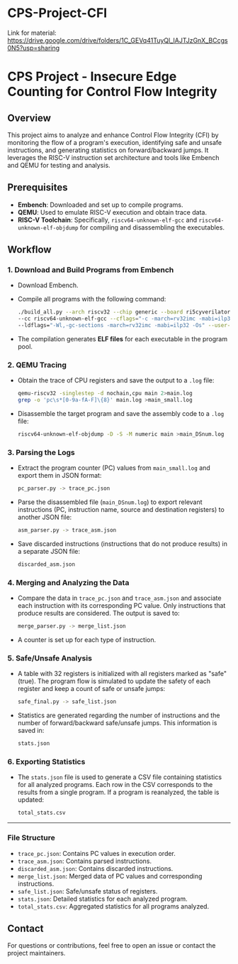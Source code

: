 # CPS-Project-CFI 

Link for material: https://drive.google.com/drive/folders/1C_GEVq41TuyQl_IAJTJzGnX_BCcgs0N5?usp=sharing

# CPS Project - Insecure Edge Counting for Control Flow Integrity

## Overview

This project aims to analyze and enhance Control Flow Integrity (CFI) by monitoring the flow of a program's execution, identifying safe and unsafe instructions, and generating statistics on forward/backward jumps. It leverages the RISC-V instruction set architecture and tools like Embench and QEMU for testing and analysis.

## Prerequisites

- **Embench**: Downloaded and set up to compile programs.
- **QEMU**: Used to emulate RISC-V execution and obtain trace data.
- **RISC-V Toolchain**: Specifically, `riscv64-unknown-elf-gcc` and `riscv64-unknown-elf-objdump` for compiling and disassembling the executables.
  
## Workflow

### 1. Download and Build Programs from Embench

- Download Embench.
- Compile all programs with the following command:

  ```bash
  ./build_all.py --arch riscv32 --chip generic --board ri5cyverilator \
  --cc riscv64-unknown-elf-gcc --cflags="-c -march=rv32imc -mabi=ilp32 -Os -ffunction-sections -fdata-sections" \
  --ldflags="-Wl,-gc-sections -march=rv32imc -mabi=ilp32 -Os" --user-libs="-lm" --clean
  ```

- The compilation generates **ELF files** for each executable in the program pool.

### 2. QEMU Tracing

- Obtain the trace of CPU registers and save the output to a `.log` file:

  ```bash
  qemu-riscv32 -singlestep -d nochain,cpu main 2>main.log
  grep -o 'pc\s*[0-9a-fA-F]\{8}' main.log >main_small.log
  ```

- Disassemble the target program and save the assembly code to a `.log` file:

  ```bash
  riscv64-unknown-elf-objdump -D -S -M numeric main >main_DSnum.log
  ```

### 3. Parsing the Logs

- Extract the program counter (PC) values from `main_small.log` and export them in JSON format:

  ```bash
  pc_parser.py -> trace_pc.json
  ```

- Parse the disassembled file (`main_DSnum.log`) to export relevant instructions (PC, instruction name, source and destination registers) to another JSON file:

  ```bash
  asm_parser.py -> trace_asm.json
  ```

- Save discarded instructions (instructions that do not produce results) in a separate JSON file:

  ```bash
  discarded_asm.json
  ```

### 4. Merging and Analyzing the Data

- Compare the data in `trace_pc.json` and `trace_asm.json` and associate each instruction with its corresponding PC value. Only instructions that produce results are considered. The output is saved to:

  ```bash
  merge_parser.py -> merge_list.json
  ```

- A counter is set up for each type of instruction.

### 5. Safe/Unsafe Analysis

- A table with 32 registers is initialized with all registers marked as "safe" (true). The program flow is simulated to update the safety of each register and keep a count of safe or unsafe jumps:

  ```bash
  safe_final.py -> safe_list.json
  ```

- Statistics are generated regarding the number of instructions and the number of forward/backward safe/unsafe jumps. This information is saved in:

  ```bash
  stats.json
  ```

### 6. Exporting Statistics

- The `stats.json` file is used to generate a CSV file containing statistics for all analyzed programs. Each row in the CSV corresponds to the results from a single program. If a program is reanalyzed, the table is updated:

  ```bash
  total_stats.csv
  ```

---

### File Structure

- `trace_pc.json`: Contains PC values in execution order.
- `trace_asm.json`: Contains parsed instructions.
- `discarded_asm.json`: Contains discarded instructions.
- `merge_list.json`: Merged data of PC values and corresponding instructions.
- `safe_list.json`: Safe/unsafe status of registers.
- `stats.json`: Detailed statistics for each analyzed program.
- `total_stats.csv`: Aggregated statistics for all programs analyzed.

## Contact
For questions or contributions, feel free to open an issue or contact the project maintainers.
